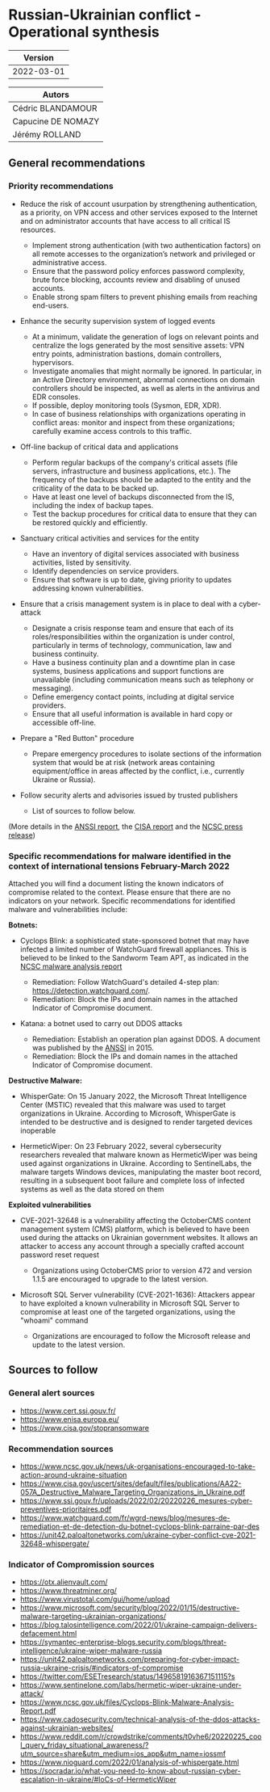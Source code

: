 # Russian-Ukrainian conflict - Operational synthesis

| Version |
|---|
| 2022-03-01 |

| Autors |
|---|
| Cédric BLANDAMOUR |
| Capucine DE NOMAZY |
| Jérémy ROLLAND |



## General recommendations

### Priority recommendations

* Reduce the risk of account usurpation by strengthening authentication, as a priority, on VPN access and other services exposed to the Internet and on administrator accounts that have access to all critical IS resources.
  * Implement strong authentication (with two authentication factors) on all remote accesses to the organization’s network and privileged or administrative access.
  * Ensure that the password policy enforces password complexity, brute force blocking, accounts review and disabling of unused accounts.
  * Enable strong spam filters to prevent phishing emails from reaching end-users.

* Enhance the security supervision system of logged events
  * At a minimum, validate the generation of logs on relevant points and centralize the logs generated by the most sensitive assets: VPN entry points, administration bastions, domain controllers, hypervisors.
  * Investigate anomalies that might normally be ignored. In particular, in an Active Directory environment, abnormal connections on domain controllers should be inspected, as well as alerts in the antivirus and EDR consoles.
  * If possible, deploy monitoring tools (Sysmon, EDR, XDR).
  * In case of business relationships with organizations operating in conflict areas: monitor and inspect from these organizations; carefully examine access controls to this traffic.
  
* Off-line backup of critical data and applications
  * Perform regular backups of the company's critical assets (file servers, infrastructure and business applications, etc.). The frequency of the backups should be adapted to the entity and the criticality of the data to be backed up.
  * Have at least one level of backups disconnected from the IS, including the index of backup tapes.
  * Test the backup procedures for critical data to ensure that they can be restored quickly and efficiently.
  
* Sanctuary critical activities and services for the entity
  * Have an inventory of digital services associated with business activities, listed by sensitivity.
  * Identify dependencies on service providers.
  * Ensure that software is up to date, giving priority to updates addressing known vulnerabilities.
  
* Ensure that a crisis management system is in place to deal with a cyber-attack
  * Designate a crisis response team and ensure that each of its roles/responsibilities within the organization is under control, particularly in terms of technology, communication, law and business continuity.
  * Have a business continuity plan and a downtime plan in case systems, business applications and support functions are unavailable (including communication means such as telephony or messaging).
  * Define emergency contact points, including at digital service providers.
  * Ensure that all useful information is available in hard copy or accessible off-line.
  
* Prepare a "Red Button" procedure
  * Prepare emergency procedures to isolate sections of the information system that would be at risk (network areas containing equipment/office in areas affected by the conflict, i.e., currently Ukraine or Russia).
  
* Follow security alerts and advisories issued by trusted publishers
  * List of sources to follow below.
  

(More details in the [ANSSI report](https://www.ssi.gouv.fr/uploads/2022/02/20220226_mesures-cyber-preventives-prioritaires.pdf), the [CISA report](https://www.cisa.gov/sites/default/files/publications/cisa_insight_mitigating_foreign_influence_508.pdf) and the [NCSC press release](https://www.ncsc.gov.uk/news/uk-organisations-encouraged-to-take-action-around-ukraine-situation)) 

### Specific recommendations for malware identified in the context of international tensions February-March 2022

Attached you will find a document listing the known indicators of compromise related to the context. Please ensure that there are no indicators on your network. 
Specific recommendations for identified malware and vulnerabilities include:

**Botnets:**
* Cyclops Blink: a sophisticated state-sponsored botnet that may have infected a limited number of WatchGuard firewall appliances. This is believed to be linked to the Sandworm Team APT, as indicated in the [NCSC malware analysis report](https://www.ncsc.gov.uk/files/Cyclops-Blink-Malware-Analysis-Report.pdf)
  * Remediation: Follow WatchGuard's detailed 4-step plan: https://detection.watchguard.com/.
  * Remediation: Block the IPs and domain names in the attached Indicator of Compromise document.

* Katana: a botnet used to carry out DDOS attacks
  * Remediation: Establish an operation plan against DDOS. A document was published by the [ANSSI](https://www.ssi.gouv.fr/uploads/2015/03/NP_Guide_DDoS.pdf) in 2015.
  * Remediation: Block the IPs and domain names in the attached Indicator of Compromise document.

**Destructive Malware:**
* WhisperGate: On 15 January 2022, the Microsoft Threat Intelligence Center (MSTIC) revealed that this malware was used to target organizations in Ukraine. According to Microsoft, WhisperGate is intended to be destructive and is designed to render targeted devices inoperable

* HermeticWiper: On 23 February 2022, several cybersecurity researchers revealed that malware known as HermeticWiper was being used against organizations in Ukraine. According to SentinelLabs, the malware targets Windows devices, manipulating the master boot record, resulting in a subsequent boot failure and complete loss of infected systems as well as the data stored on them

**Exploited vulnerabilities**
* CVE-2021-32648 is a vulnerability affecting the OctoberCMS content management system (CMS) platform, which is believed to have been used during the attacks on Ukrainian government websites. It allows an attacker to access any account through a specially crafted account password reset request
  * Organizations using OctoberCMS prior to version 472 and version 1.1.5 are encouraged to upgrade to the latest version.
  
* Microsoft SQL Server vulnerability (CVE-2021-1636): Attackers appear to have exploited a known vulnerability in Microsoft SQL Server to compromise at least one of the targeted organizations, using the "whoami" command
  * Organizations are encouraged to follow the Microsoft release and update to the latest version.
  
## Sources to follow

### General alert sources
* https://www.cert.ssi.gouv.fr/
* https://www.enisa.europa.eu/
* https://www.cisa.gov/stopransomware

### Recommendation sources
* https://www.ncsc.gov.uk/news/uk-organisations-encouraged-to-take-action-around-ukraine-situation
* https://www.cisa.gov/uscert/sites/default/files/publications/AA22-057A_Destructive_Malware_Targeting_Organizations_in_Ukraine.pdf
* https://www.ssi.gouv.fr/uploads/2022/02/20220226_mesures-cyber-preventives-prioritaires.pdf
* https://www.watchguard.com/fr/wgrd-news/blog/mesures-de-remediation-et-de-detection-du-botnet-cyclops-blink-parraine-par-des
* https://unit42.paloaltonetworks.com/ukraine-cyber-conflict-cve-2021-32648-whispergate/

### Indicator of Compromission sources
* https://otx.alienvault.com/
* https://www.threatminer.org/
* https://www.virustotal.com/gui/home/upload
* https://www.microsoft.com/security/blog/2022/01/15/destructive-malware-targeting-ukrainian-organizations/
* https://blog.talosintelligence.com/2022/01/ukraine-campaign-delivers-defacement.html
* https://symantec-enterprise-blogs.security.com/blogs/threat-intelligence/ukraine-wiper-malware-russia
* https://unit42.paloaltonetworks.com/preparing-for-cyber-impact-russia-ukraine-crisis/#indicators-of-compromise
* https://twitter.com/ESETresearch/status/1496581916367151115?s
* https://www.sentinelone.com/labs/hermetic-wiper-ukraine-under-attack/
* https://www.ncsc.gov.uk/files/Cyclops-Blink-Malware-Analysis-Report.pdf
* https://www.cadosecurity.com/technical-analysis-of-the-ddos-attacks-against-ukrainian-websites/
* https://www.reddit.com/r/crowdstrike/comments/t0vhe6/20220225_cool_query_friday_situational_awareness/?utm_source=share&utm_medium=ios_app&utm_name=iossmf
* https://www.nioguard.com/2022/01/analysis-of-whispergate.html
* https://socradar.io/what-you-need-to-know-about-russian-cyber-escalation-in-ukraine/#IoCs-of-HermeticWiper
